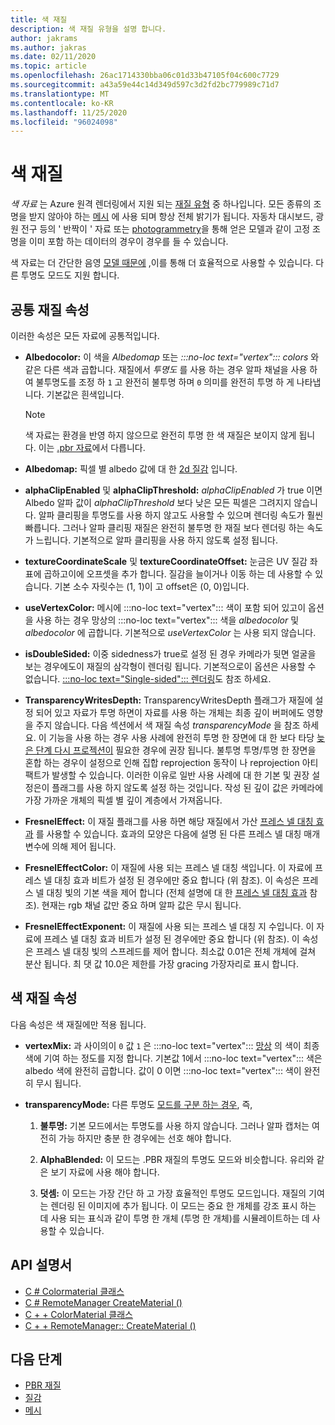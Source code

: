 ```yaml
---
title: 색 재질
description: 색 재질 유형을 설명 합니다.
author: jakrams
ms.author: jakras
ms.date: 02/11/2020
ms.topic: article
ms.openlocfilehash: 26ac1714330bba06c01d33b47105f04c600c7729
ms.sourcegitcommit: a43a59e44c14d349d597c3d2fd2bc779989c71d7
ms.translationtype: MT
ms.contentlocale: ko-KR
ms.lasthandoff: 11/25/2020
ms.locfileid: "96024098"
---
```

# <a name="color-materials"></a>색 재질

*색 자료* 는 Azure 원격 렌더링에서 지원 되는 [재질 유형](../../concepts/materials.md) 중 하나입니다. 모든 종류의 조명을 받지 않아야 하는 [메시](../../concepts/meshes.md) 에 사용 되며 항상 전체 밝기가 됩니다. 자동차 대시보드, 광원 전구 등의 ' 반짝이 ' 자료 또는 [photogrammetry](https://en.wikipedia.org/wiki/Photogrammetry)을 통해 얻은 모델과 같이 고정 조명을 이미 포함 하는 데이터의 경우이 경우를 들 수 있습니다.

색 자료는 더 간단한 음영 [모델 때문에](pbr-materials.md) ,이를 통해 더 효율적으로 사용할 수 있습니다. 다른 투명도 모드도 지원 합니다.

## <a name="common-material-properties"></a>공통 재질 속성

이러한 속성은 모든 자료에 공통적입니다.

* **Albedocolor:** 이 색을 *Albedomap* 또는 *:::no-loc text="vertex"::: colors* 와 같은 다른 색과 곱합니다. 재질에서 *투명도* 를 사용 하는 경우 알파 채널을 사용 하 여 불투명도를 조정 하 `1` 고 완전히 불투명 하며 `0` 의미를 완전히 투명 하 게 나타냅니다. 기본값은 흰색입니다.

  > [!NOTE]
  > 색 자료는 환경을 반영 하지 않으므로 완전히 투명 한 색 재질은 보이지 않게 됩니다. 이는 [.pbr 자료](pbr-materials.md)에서 다릅니다.

* **Albedomap:** 픽셀 별 albedo 값에 대 한 [2d 질감](../../concepts/textures.md) 입니다.

* **alphaClipEnabled** 및 **alphaClipThreshold:** *alphaClipEnabled* 가 true 이면 Albedo 알파 값이 *alphaClipThreshold* 보다 낮은 모든 픽셀은 그려지지 않습니다. 알파 클리핑을 투명도를 사용 하지 않고도 사용할 수 있으며 렌더링 속도가 훨씬 빠릅니다. 그러나 알파 클리핑 재질은 완전히 불투명 한 재질 보다 렌더링 하는 속도가 느립니다. 기본적으로 알파 클리핑을 사용 하지 않도록 설정 됩니다.

* **textureCoordinateScale** 및 **textureCoordinateOffset:** 눈금은 UV 질감 좌표에 곱하고이에 오프셋을 추가 합니다. 질감을 늘이거나 이동 하는 데 사용할 수 있습니다. 기본 소수 자릿수는 (1, 1)이 고 offset은 (0, 0)입니다.

* **useVertexColor:** 메시에 :::no-loc text="vertex"::: 색이 포함 되어 있고이 옵션을 사용 하는 경우 망상의 :::no-loc text="vertex"::: 색을 *albedocolor* 및 *albedocolor* 에 곱합니다. 기본적으로 *useVertexColor* 는 사용 되지 않습니다.

* **isDoubleSided:** 이중 sidedness가 true로 설정 된 경우 카메라가 뒷면 얼굴을 보는 경우에도이 재질의 삼각형이 렌더링 됩니다. 기본적으로이 옵션은 사용할 수 없습니다. [ :::no-loc text="Single-sided"::: 렌더링](single-sided-rendering.md)도 참조 하세요.

* **TransparencyWritesDepth:** TransparencyWritesDepth 플래그가 재질에 설정 되어 있고 자료가 투명 하면이 자료를 사용 하는 개체는 최종 깊이 버퍼에도 영향을 주지 않습니다. 다음 섹션에서 색 재질 속성 *transparencyMode* 을 참조 하세요. 이 기능을 사용 하는 경우 사용 사례에 완전히 투명 한 장면에 대 한 보다 타당 [늦은 단계 다시 프로젝션이](late-stage-reprojection.md) 필요한 경우에 권장 됩니다. 불투명 투명/투명 한 장면을 혼합 하는 경우이 설정으로 인해 집합 reprojection 동작이 나 reprojection 아티팩트가 발생할 수 있습니다. 이러한 이유로 일반 사용 사례에 대 한 기본 및 권장 설정은이 플래그를 사용 하지 않도록 설정 하는 것입니다. 작성 된 깊이 값은 카메라에 가장 가까운 개체의 픽셀 별 깊이 계층에서 가져옵니다.

* **FresnelEffect:** 이 재질 플래그를 사용 하면 해당 재질에서 가산 [프레스 넬 대칭 효과](../../overview/features/fresnel-effect.md) 를 사용할 수 있습니다. 효과의 모양은 다음에 설명 된 다른 프레스 넬 대칭 매개 변수에 의해 제어 됩니다. 

* **FresnelEffectColor:** 이 재질에 사용 되는 프레스 넬 대칭 색입니다. 이 자료에 프레스 넬 대칭 효과 비트가 설정 된 경우에만 중요 합니다 (위 참조). 이 속성은 프레스 넬 대칭 빛의 기본 색을 제어 합니다 (전체 설명에 대 한 [프레스 넬 대칭 효과](../../overview/features/fresnel-effect.md) 참조). 현재는 rgb 채널 값만 중요 하며 알파 값은 무시 됩니다.

* **FresnelEffectExponent:** 이 재질에 사용 되는 프레스 넬 대칭 지 수입니다. 이 자료에 프레스 넬 대칭 효과 비트가 설정 된 경우에만 중요 합니다 (위 참조). 이 속성은 프레스 넬 대칭 빛의 스프레드를 제어 합니다. 최소값 0.01은 전체 개체에 걸쳐 분산 됩니다. 최 댓 값 10.0은 제한를 가장 gracing 가장자리로 표시 합니다.

## <a name="color-material-properties"></a>색 재질 속성

다음 속성은 색 재질에만 적용 됩니다.

* **vertexMix:** 과 사이의이 `0` 값 `1` 은 :::no-loc text="vertex"::: [망상](../../concepts/meshes.md) 의 색이 최종 색에 기여 하는 정도를 지정 합니다. 기본값 1에서 :::no-loc text="vertex"::: 색은 albedo 색에 완전히 곱합니다. 값이 0 이면 :::no-loc text="vertex"::: 색이 완전히 무시 됩니다.

* **transparencyMode:** 다른 투명도 [모드를 구분 하는 경우](pbr-materials.md), 즉,

  1. **불투명:** 기본 모드에서는 투명도를 사용 하지 않습니다. 그러나 알파 캡처는 여전히 가능 하지만 충분 한 경우에는 선호 해야 합니다.
  
  1. **AlphaBlended:** 이 모드는 .PBR 재질의 투명도 모드와 비슷합니다. 유리와 같은 보기 자료에 사용 해야 합니다.

  1. **덧셈:** 이 모드는 가장 간단 하 고 가장 효율적인 투명도 모드입니다. 재질의 기여는 렌더링 된 이미지에 추가 됩니다. 이 모드는 중요 한 개체를 강조 표시 하는 데 사용 되는 표식과 같이 투명 한 개체 (투명 한 개체)를 시뮬레이트하는 데 사용할 수 있습니다.

## <a name="api-documentation"></a>API 설명서

* [C # Colormaterial 클래스](/dotnet/api/microsoft.azure.remoterendering.colormaterial)
* [C # RemoteManager CreateMaterial ()](/dotnet/api/microsoft.azure.remoterendering.remotemanager.creatematerial)
* [C + + ColorMaterial 클래스](/cpp/api/remote-rendering/colormaterial)
* [C + + RemoteManager:: CreateMaterial ()](/cpp/api/remote-rendering/remotemanager#creatematerial)

## <a name="next-steps"></a>다음 단계

* [PBR 재질](pbr-materials.md)
* [질감](../../concepts/textures.md)
* [메시](../../concepts/meshes.md)